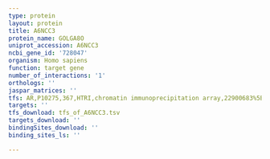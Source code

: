 ```yaml
---
type: protein
layout: protein
title: A6NCC3
protein_name: GOLGA8O
uniprot_accession: A6NCC3
ncbi_gene_id: '728047'
organism: Homo sapiens
function: target gene
number_of_interactions: '1'
orthologs: ''
jaspar_matrices: ''
tfs: AR,P10275,367,HTRI,chromatin immunoprecipitation array,22900683%5Buid%5D+OR+20610535%5Buid%5D,No
targets: ''
tfs_download: tfs_of_A6NCC3.tsv
targets_download: ''
bindingSites_download: ''
binding_sites_ls: ''

---
```

